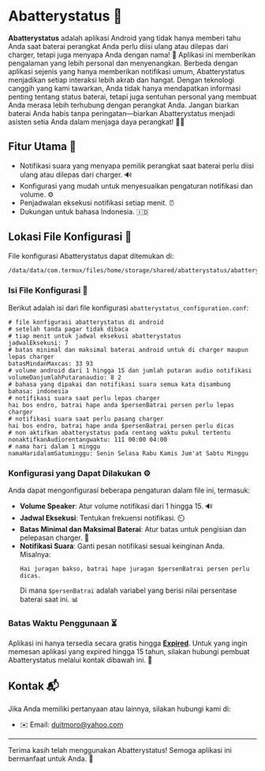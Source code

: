 # Abatterystatus 🚀

**Abatterystatus** adalah aplikasi Android yang tidak hanya memberi tahu Anda 
saat baterai perangkat Anda perlu diisi ulang atau dilepas dari charger, tetapi 
juga menyapa Anda dengan nama! 🎉 Aplikasi ini memberikan pengalaman yang lebih 
personal dan menyenangkan. Berbeda dengan aplikasi sejenis yang hanya memberikan 
notifikasi umum, Abatterystatus menjadikan setiap interaksi lebih akrab dan 
hangat. Dengan teknologi canggih yang kami tawarkan, Anda tidak hanya 
mendapatkan informasi penting tentang status baterai, tetapi juga sentuhan 
personal yang membuat Anda merasa lebih terhubung dengan perangkat Anda. Jangan 
biarkan baterai Anda habis tanpa peringatan—biarkan Abatterystatus menjadi 
asisten setia Anda dalam menjaga daya perangkat! 🔋✨

## Fitur Utama 🌟

- Notifikasi suara yang menyapa pemilik perangkat saat baterai perlu diisi
  ulang atau dilepas dari charger. 🔊
- Konfigurasi yang mudah untuk menyesuaikan pengaturan notifikasi dan volume. ⚙️
- Penjadwalan eksekusi notifikasi setiap menit. ⏰
- Dukungan untuk bahasa Indonesia. 🇮🇩

## Lokasi File Konfigurasi 📁

File konfigurasi Abatterystatus dapat ditemukan di:
```markdown
/data/data/com.termux/files/home/storage/shared/abatterystatus/abatterystatus_configuration.conf
```

### Isi File Konfigurasi 📝

Berikut adalah isi dari file konfigurasi `abatterystatus_configuration.conf`:

```plaintext
# file konfigurasi abatterystatus di android
# setelah tanda pagar tidak dibaca
# tiap menit untuk jadwal eksekusi abatterystatus
jadwalEksekusi: 7
# batas minimal dan maksimal baterai android untuk di charger maupun lepas charger
batasMindanMaxcas: 33 93
# volume android dari 1 hingga 15 dan jumlah putaran audio notifikasi
volumeDanjumlahPutaranaudio: 8 2
# bahasa yang dipakai dan notifikasi suara semua kata disambung
bahasa: indonesia
# notifikasi suara saat perlu lepas charger
hai bos endro, batrai hape anda $persenBatrai persen perlu lepas charger
# notifikasi suara saat perlu pasang charger
hai bos endro, batrai hape anda $persenBatrai persen perlu dicas
# non aktifkan abatterystatus pada rentang waktu pukul tertentu
nonaktifkanAudiorentangwaktu: 111 00:00 04:00
# nama hari dalam 1 minggu
namaHaridalamSatuminggu: Senin Selasa Rabu Kamis Jum'at Sabtu Minggu
```

### Konfigurasi yang Dapat Dilakukan ⚙️

Anda dapat mengonfigurasi beberapa pengaturan dalam file ini, termasuk:

- **Volume Speaker**: Atur volume notifikasi dari 1 hingga 15. 🔊
- **Jadwal Eksekusi**: Tentukan frekuensi notifikasi. ⏲️
- **Batas Minimal dan Maksimal Baterai**: Atur batas untuk pengisian dan pelepasan charger. 🔋
- **Notifikasi Suara**: Ganti pesan notifikasi sesuai keinginan Anda. Misalnya:
  ```
  Hai juragan bakso, batrai hape juragan $persenBatrai persen perlu dicas.
  ```
  Di mana `$persenBatrai` adalah variabel yang berisi nilai persentase baterai saat ini. 📊

### Batas Waktu Penggunaan ⏳

Aplikasi ini hanya tersedia secara gratis hingga **[Expired](kadaluwarsa.txt)**. 
Untuk yang ingin memesan aplikasi yang expired hingga 15 tahun, silakan hubungi 
pembuat Abatterystatus melalui kontak dibawah ini. 📧

## Kontak 📬

Jika Anda memiliki pertanyaan atau lainnya, silakan hubungi kami di:
- ✉️ Email: [duitmoro@yahoo.com](mailto:duitmoro@yahoo.com)

---

Terima kasih telah menggunakan Abatterystatus! Semoga aplikasi ini bermanfaat 
untuk Anda. 🎉

